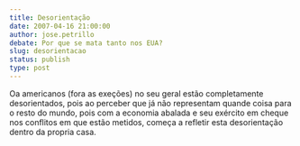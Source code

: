 ```yaml
---
title: Desorientação
date: 2007-04-16 21:00:00
author: jose.petrillo
debate: Por que se mata tanto nos EUA?
slug: desorientacao
status: publish 
type: post
---
```


Oa americanos (fora as exeções) no seu geral estão completamente desorientados, pois ao perceber que já não representam quande coisa para o resto do mundo, pois com a economia abalada e seu exército em cheque nos conflitos em que estão metidos, começa a refletir esta desorientação dentro da propria casa.
